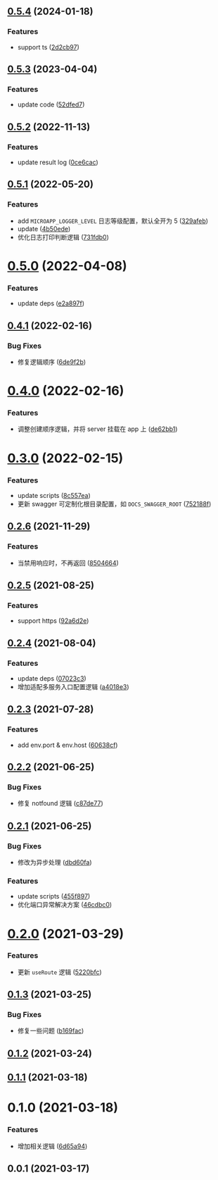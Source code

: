 ## [0.5.4](https://github.com/MicroAppJS/plugin-koa/compare/v0.5.3...v0.5.4) (2024-01-18)


### Features

* support ts ([2d2cb97](https://github.com/MicroAppJS/plugin-koa/commit/2d2cb97905f7f787911a7175597a10ddd1bc5cf8))

## [0.5.3](https://github.com/MicroAppJS/plugin-koa/compare/v0.5.2...v0.5.3) (2023-04-04)


### Features

* update code ([52dfed7](https://github.com/MicroAppJS/plugin-koa/commit/52dfed71b89744516bb16b2f1d57a24cc7a22a96))

## [0.5.2](https://github.com/MicroAppJS/plugin-koa/compare/v0.5.1...v0.5.2) (2022-11-13)


### Features

* update result log ([0ce6cac](https://github.com/MicroAppJS/plugin-koa/commit/0ce6cac723b7347531854e5d5ad70df4435c4f72))

## [0.5.1](https://github.com/MicroAppJS/plugin-koa/compare/v0.5.0...v0.5.1) (2022-05-20)


### Features

* add `MICROAPP_LOGGER_LEVEL` 日志等级配置，默认全开为 5 ([329afeb](https://github.com/MicroAppJS/plugin-koa/commit/329afeb5c73f237ca8f1f60b7174bf0419d8bf61))
* update ([4b50ede](https://github.com/MicroAppJS/plugin-koa/commit/4b50ede7ef3cf19f01261922729b9ce4574f8c7a))
* 优化日志打印判断逻辑 ([731fdb0](https://github.com/MicroAppJS/plugin-koa/commit/731fdb0064a53cf6c507154e0d885fda872b2fae))

# [0.5.0](https://github.com/MicroAppJS/plugin-koa/compare/v0.4.1...v0.5.0) (2022-04-08)


### Features

* update deps ([e2a897f](https://github.com/MicroAppJS/plugin-koa/commit/e2a897f52ed4333df7452f15030c24f63f70d3f4))

## [0.4.1](https://github.com/MicroAppJS/plugin-koa/compare/v0.4.0...v0.4.1) (2022-02-16)


### Bug Fixes

* 修复逻辑顺序 ([6de9f2b](https://github.com/MicroAppJS/plugin-koa/commit/6de9f2bd38061a5aad4ea9d586dc8b640f2fb210))

# [0.4.0](https://github.com/MicroAppJS/plugin-koa/compare/v0.3.0...v0.4.0) (2022-02-16)


### Features

* 调整创建顺序逻辑，并将 server 挂载在 app 上 ([de62bb1](https://github.com/MicroAppJS/plugin-koa/commit/de62bb13d5f0e80cf542260e879ffb56f2005d94))

# [0.3.0](https://github.com/MicroAppJS/plugin-koa/compare/v0.2.6...v0.3.0) (2022-02-15)


### Features

* update scripts ([8c557ea](https://github.com/MicroAppJS/plugin-koa/commit/8c557ea6964aade07f6ce1b46272809bab761cec))
* 更新 swagger 可定制化根目录配置，如 `DOCS_SWAGGER_ROOT` ([752188f](https://github.com/MicroAppJS/plugin-koa/commit/752188fc0aa94121787fe6ec16f9d85656ce912b))

## [0.2.6](https://github.com/MicroAppJS/plugin-koa/compare/v0.2.5...v0.2.6) (2021-11-29)


### Features

* 当禁用响应时，不再返回 ([8504664](https://github.com/MicroAppJS/plugin-koa/commit/8504664496453c5523012a4f73e30d034f28360f))

## [0.2.5](https://github.com/MicroAppJS/plugin-koa/compare/v0.2.4...v0.2.5) (2021-08-25)


### Features

* support https ([92a6d2e](https://github.com/MicroAppJS/plugin-koa/commit/92a6d2e914f2af37b865c02052401f0184985b57))

## [0.2.4](https://github.com/MicroAppJS/plugin-koa/compare/v0.2.3...v0.2.4) (2021-08-04)


### Features

* update deps ([07023c3](https://github.com/MicroAppJS/plugin-koa/commit/07023c3749dd99eeca6ed46694f843947a48194a))
* 增加适配多服务入口配置逻辑 ([a4018e3](https://github.com/MicroAppJS/plugin-koa/commit/a4018e335d0f4d49fe39f7d2fadb9a3e588fcd6d))

## [0.2.3](https://github.com/MicroAppJS/plugin-koa/compare/v0.2.2...v0.2.3) (2021-07-28)


### Features

* add env.port & env.host ([60638cf](https://github.com/MicroAppJS/plugin-koa/commit/60638cfc049a07f13800021b39ddf34406f65476))

## [0.2.2](https://github.com/MicroAppJS/plugin-koa/compare/v0.2.1...v0.2.2) (2021-06-25)


### Bug Fixes

* 修复 notfound 逻辑 ([c87de77](https://github.com/MicroAppJS/plugin-koa/commit/c87de7757425c8df6b6844ab740d6adeacce9ad4))

## [0.2.1](https://github.com/MicroAppJS/plugin-koa/compare/v0.2.0...v0.2.1) (2021-06-25)


### Bug Fixes

* 修改为异步处理 ([dbd60fa](https://github.com/MicroAppJS/plugin-koa/commit/dbd60faf10782468f10d757c7b2f2469ce579ea3))


### Features

* update scripts ([455f897](https://github.com/MicroAppJS/plugin-koa/commit/455f8970d40ccf8b4c8c3ea321e2d0e4fb5e0c5e))
* 优化端口异常解决方案 ([46cdbc0](https://github.com/MicroAppJS/plugin-koa/commit/46cdbc0411bacdc09d6a1a4a463a3747fe01eaf1))

# [0.2.0](https://github.com/MicroAppJS/plugin-koa/compare/v0.1.3...v0.2.0) (2021-03-29)


### Features

* 更新 `useRoute` 逻辑 ([5220bfc](https://github.com/MicroAppJS/plugin-koa/commit/5220bfca560698a78d75363f9c173170f7daa541))

## [0.1.3](https://github.com/MicroAppJS/plugin-koa/compare/v0.1.2...v0.1.3) (2021-03-25)


### Bug Fixes

* 修复一些问题 ([b169fac](https://github.com/MicroAppJS/plugin-koa/commit/b169face03d8847fa47d48c245ffbb4207fc701d))

## [0.1.2](https://github.com/MicroAppJS/plugin-koa/compare/v0.1.1...v0.1.2) (2021-03-24)

## [0.1.1](https://github.com/MicroAppJS/plugin-koa/compare/v0.1.0...v0.1.1) (2021-03-18)

# 0.1.0 (2021-03-18)


### Features

* 增加相关逻辑 ([6d65a94](https://github.com/MicroAppJS/plugin-koa/commit/6d65a9433aa436cf446bb777bafc4a9857acacf0))

## 0.0.1 (2021-03-17)

